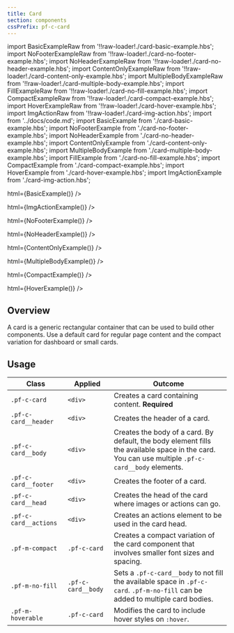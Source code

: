 ```yaml
---
title: Card
section: components
cssPrefix: pf-c-card
---
```


import BasicExampleRaw from '!!raw-loader!./card-basic-example.hbs';
import NoFooterExampleRaw from '!!raw-loader!./card-no-footer-example.hbs';
import NoHeaderExampleRaw from '!!raw-loader!./card-no-header-example.hbs';
import ContentOnlyExampleRaw from '!!raw-loader!./card-content-only-example.hbs';
import MultipleBodyExampleRaw from '!!raw-loader!./card-multiple-body-example.hbs';
import FillExampleRaw from '!!raw-loader!./card-no-fill-example.hbs';
import CompactExampleRaw from '!!raw-loader!./card-compact-example.hbs';
import HoverExampleRaw from '!!raw-loader!./card-hover-example.hbs';
import ImgActionRaw from '!!raw-loader!./card-img-action.hbs';
import  from '../docs/code.md';
import BasicExample from './card-basic-example.hbs';
import NoFooterExample from './card-no-footer-example.hbs';
import NoHeaderExample from './card-no-header-example.hbs';
import ContentOnlyExample from './card-content-only-example.hbs';
import MultipleBodyExample from './card-multiple-body-example.hbs';
import FillExample from './card-no-fill-example.hbs';
import CompactExample from './card-compact-example.hbs';
import HoverExample from './card-hover-example.hbs';
import ImgActionExample from './card-img-action.hbs';

<Example 
  title="Card" 
  handlebars={BasicExampleRaw}>
  html={BasicExample()} />

<Example 
  title="Card with image and action" 
  handlebars={ImgActionRaw}>
  html={ImgActionExample()}  />

<Example 
  title="Card with no footer" 
  handlebars={NoFooterExampleRaw}>
  html={NoFooterExample()} />

<Example 
  title="Card with no header" 
  handlebars={NoHeaderExampleRaw}>
  html={NoHeaderExample()} />

<Example 
  title="Card with only a content section" 
  handlebars={ContentOnlyExampleRaw}>
  html={ContentOnlyExample()} />

<Example 
  title="Card with multiple body sections" 
  handlebars={MultipleBodyExampleRaw}>
  html={MultipleBodyExample()} />

<Example
  title="Card with only one body that fills"
  handlebars={FillExampleRaw}
  minHeight="30em"
  className="is-height-flex-column-grow"
  html={FillExample()} />

<Example 
  title="Card compact example" 
  handlebars={CompactExampleRaw}>
  html={CompactExample()} />

<Example 
  title="Card hover example" 
  handlebars={HoverExampleRaw}>
  html={HoverExample()} />

## Overview

A card is a generic rectangular container that can be used to build other components. Use a default card for regular page content and the compact variation for dashboard or small cards.

## Usage

| Class | Applied | Outcome |
| ---- | ---- | ---- |
| `.pf-c-card` | `<div>` | Creates a card containing content. **Required** |
| `.pf-c-card__header` | `<div>` | Creates the header of a card. |
| `.pf-c-card__body` | `<div>` | Creates the body of a card. By default, the body element fills the available space in the card. You can use multiple `.pf-c-card__body` elements. |
| `.pf-c-card__footer` | `<div>` | Creates the footer of a card. |
| `.pf-c-card__head` | `<div>` | Creates the head of the card where images or actions can go. |
| `.pf-c-card__actions` | `<div>` | Creates an actions element to be used in the card head. |
| `.pf-m-compact` | `.pf-c-card` | Creates a compact variation of the card component that involves smaller font sizes and spacing. |
| `.pf-m-no-fill` | `.pf-c-card__body` | Sets a `.pf-c-card__body` to not fill the available space in `.pf-c-card`. `.pf-m-no-fill` can be added to multiple card bodies. |
| `.pf-m-hoverable` | `.pf-c-card` | Modifies the card to include hover styles on `:hover`. |
